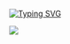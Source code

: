 <!--Welcome-->
<a href="https://git.io/typing-svg"><img src="https://readme-typing-svg.demolab.com?font=Borel&size=30&pause=1000&color=E620A0FF&background=892EAC00&center=true&width=600&height=62&lines=Welcome+to+my+profile!;I'm+Noelia+Machicao+Molina+%3A)" alt="Typing SVG" /></a>

<img src="https://github-readme-stats.vercel.app/api/top-langs/?username=NoeMachicao"/>
